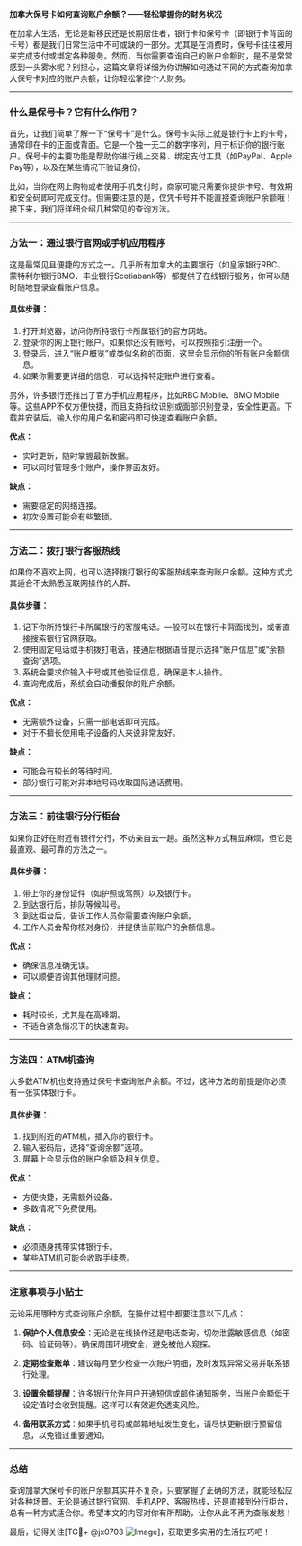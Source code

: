 **加拿大保号卡如何查询账户余额？——轻松掌握你的财务状况**

在加拿大生活，无论是新移民还是长期居住者，银行卡和保号卡（即银行卡背面的卡号）都是我们日常生活中不可或缺的一部分。尤其是在消费时，保号卡往往被用来完成支付或绑定各种服务。然而，当你需要查询自己的账户余额时，是不是常常感到一头雾水呢？别担心，这篇文章将详细为你讲解如何通过不同的方式查询加拿大保号卡对应的账户余额，让你轻松掌控个人财务。

---

### **什么是保号卡？它有什么作用？**

首先，让我们简单了解一下“保号卡”是什么。保号卡实际上就是银行卡上的卡号，通常印在卡的正面或背面。它是一个独一无二的数字序列，用于标识你的银行账户。保号卡的主要功能是帮助你进行线上交易、绑定支付工具（如PayPal、Apple Pay等），以及在某些情况下验证身份。

比如，当你在网上购物或者使用手机支付时，商家可能只需要你提供卡号、有效期和安全码即可完成支付。但需要注意的是，仅凭卡号并不能直接查询账户余额哦！接下来，我们将详细介绍几种常见的查询方法。

---

### **方法一：通过银行官网或手机应用程序**

这是最常见且便捷的方式之一。几乎所有加拿大的主要银行（如皇家银行RBC、蒙特利尔银行BMO、丰业银行Scotiabank等）都提供了在线银行服务，你可以随时随地登录查看账户信息。

#### **具体步骤：**
1. 打开浏览器，访问你所持银行卡所属银行的官方网站。
2. 登录你的网上银行账户。如果你还没有账号，可以按照指引注册一个。
3. 登录后，进入“账户概览”或类似名称的页面，这里会显示你的所有账户余额信息。
4. 如果你需要更详细的信息，可以选择特定账户进行查看。

另外，许多银行还推出了官方手机应用程序，比如RBC Mobile、BMO Mobile等。这些APP不仅方便快捷，而且支持指纹识别或面部识别登录，安全性更高。下载并安装后，输入你的用户名和密码即可快速查看账户余额。

**优点：**
- 实时更新，随时掌握最新数据。
- 可以同时管理多个账户，操作界面友好。

**缺点：**
- 需要稳定的网络连接。
- 初次设置可能会有些繁琐。

---

### **方法二：拨打银行客服热线**

如果你不喜欢上网，也可以选择拨打银行的客服热线来查询账户余额。这种方式尤其适合不太熟悉互联网操作的人群。

#### **具体步骤：**
1. 记下你所持银行卡所属银行的客服电话。一般可以在银行卡背面找到，或者直接搜索银行官网获取。
2. 使用固定电话或手机拨打电话，接通后根据语音提示选择“账户信息”或“余额查询”选项。
3. 系统会要求你输入卡号或其他验证信息，确保是本人操作。
4. 查询完成后，系统会自动播报你的账户余额。

**优点：**
- 无需额外设备，只需一部电话即可完成。
- 对于不擅长使用电子设备的人来说非常友好。

**缺点：**
- 可能会有较长的等待时间。
- 部分银行可能对非本地号码收取国际通话费用。

---

### **方法三：前往银行分行柜台**

如果你正好在附近有银行分行，不妨亲自去一趟。虽然这种方式稍显麻烦，但它是最直观、最可靠的方法之一。

#### **具体步骤：**
1. 带上你的身份证件（如护照或驾照）以及银行卡。
2. 到达银行后，排队等候叫号。
3. 到达柜台后，告诉工作人员你需要查询账户余额。
4. 工作人员会帮你核对身份，并提供当前账户的余额信息。

**优点：**
- 确保信息准确无误。
- 可以顺便咨询其他理财问题。

**缺点：**
- 耗时较长，尤其是在高峰期。
- 不适合紧急情况下的快速查询。

---

### **方法四：ATM机查询**

大多数ATM机也支持通过保号卡查询账户余额。不过，这种方法的前提是你必须有一张实体银行卡。

#### **具体步骤：**
1. 找到附近的ATM机，插入你的银行卡。
2. 输入密码后，选择“查询余额”选项。
3. 屏幕上会显示你的账户余额及相关信息。

**优点：**
- 方便快捷，无需额外设备。
- 多数情况下免费使用。

**缺点：**
- 必须随身携带实体银行卡。
- 某些ATM机可能会收取手续费。

---

### **注意事项与小贴士**

无论采用哪种方式查询账户余额，在操作过程中都要注意以下几点：

1. **保护个人信息安全**：无论是在线操作还是电话查询，切勿泄露敏感信息（如密码、验证码等）。确保周围环境安全，避免被他人窥探。
   
2. **定期检查账单**：建议每月至少检查一次账户明细，及时发现异常交易并联系银行处理。

3. **设置余额提醒**：许多银行允许用户开通短信或邮件通知服务，当账户余额低于设定值时会收到提醒。这样可以有效避免透支风险。

4. **备用联系方式**：如果手机号码或邮箱地址发生变化，请尽快更新银行预留信息，以免错过重要通知。

---

### **总结**

查询加拿大保号卡的账户余额其实并不复杂，只要掌握了正确的方法，就能轻松应对各种场景。无论是通过银行官网、手机APP、客服热线，还是直接到分行柜台，总有一种方式适合你。希望本文的内容对你有所帮助，让你从此不再为查账发愁！

最后，记得关注[TG💪+ @jx0703 ![Image](https://github.com/user-attachments/assets/dbca1d08-cadb-493c-b0ec-ad6f7a83f270)]，获取更多实用的生活技巧吧！